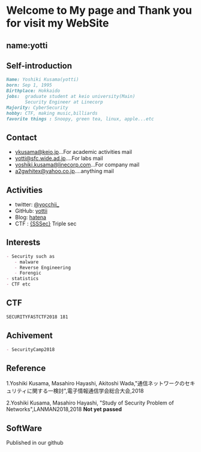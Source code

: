 # Welcome to My page and Thank you for visit my WebSite

## name:yotti
## Self-introduction
```markdown
Name: Yoshiki Kusama(yotti)
born: Sep 1, 1995
Birthplace: Hokkaido
jobs:  graduate student at keio university(Main)
       Security Engineer at Linecorp
Majority: CyberSecurity
hobby: CTF, making music,billiards
favorite things : Snoopy, green tea, linux, apple...etc
```


## Contact
- [ykusama@keio.jp](ykusama@keio.jp)...For academic activities mail
- [yotti@sfc.wide.ad.jp](yotti@sfc.wide.ad.jp)....For labs mail
- [yoshiki.kusama@linecorp.com](yoshiki.kusama@linecorp.com)...For company mail
- [a2gwhitex@yahoo.co.jp](a2gwhitex@yahoo.co.jp)....anything mail


## Activities
- twitter: [@yocchii_](https://twitter.com/yocchii_)
- GitHub: [yottii](https://github.com/yottii)
- Blog: [hatena](http://yottiii.hatenablog.com/)
- CTF : [{SSSec}](https://ctftime.org/team/59230) Triple sec 


## Interests
```markdown
- Security such as
   - malware
   - Reverse Engineering
   - Forengic
- statistics
- CTF etc
```
## CTF
```markdown
SECURITYFASTCTF2018 181
```

## Achivement
```markdown
- SecurityCamp2018
```


## Reference
1.Yoshiki Kusama, Masahiro Hayashi, Akitoshi Wada,"通信ネットワークのセキュリティに関する一検討",電子情報通信学会総合大会,2018

2.Yoshiki Kusama, Masahiro Hayashi, "Study of Security Problem of Networks",LANMAN2018,2018 **Not yet passed**


## SoftWare

Published in our github
